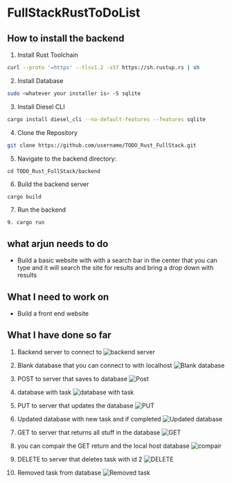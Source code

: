 # FullStackRustToDoList

## How to install the backend

1. Install Rust Toolchain
```sh
curl --proto '=https' --tlsv1.2 -sSf https://sh.rustup.rs | sh
```

2. Install Database
```sh
sudo <whatever your installer is> -S sqlite
```

3. Install Diesel CLI
```sh
cargo install diesel_cli --no-default-features --features sqlite
```

4. Clone the Repository
```sh
git clone https://github.com/username/TODO_Rust_FullStack.git
```

5. Navigate to the backend directory:
```
cd TODO_Rust_FullStack/backend
```

6. Build the backend server
```sh
cargo build
```
7. Run the backend
```
9. cargo run
```

## what arjun needs to do

* Build a basic website with with a search bar in the center that you can type and it will search the site for results and bring a drop down with results

## What I need to work on

* Build a front end website 

## What I have done so far

1. Backend server to connect to
![backend server](images/step1.png)

2. Blank database that you can connect to with localhost
![Blank database](images/step2.png)

3. POST to server that saves to database
![Post](images/step3.png)

4. database with task
![database with task](images/step4.png)

5. PUT to server that updates the database
![PUT](images/step5.png)

6. Updated database with new task and if completed
![Updated database](images/step6.png)

7. GET to server that returns all stuff in the database
![GET](images/step7.png)

8. you can compair the GET return and the local host database
![compair](images/step8.png)

9. DELETE to server that deletes task with id 2
![DELETE](images/step9.png)

10. Removed task from database
![Removed task](images/step10.png)
